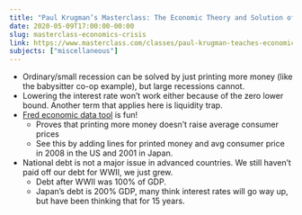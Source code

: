 ```yaml
---
title: "Paul Krugman’s Masterclass: The Economic Theory and Solution of Crises"
date: 2020-05-09T17:00:00-00:00
slug: masterclass-economics-crisis
link: https://www.masterclass.com/classes/paul-krugman-teaches-economics-and-society
subjects: ["miscellaneous"]
---
```


* Ordinary/small recession can be solved by just printing more money (like the babysitter co-op example), but large recessions cannot.
* Lowering the interest rate won’t work either because of the zero lower bound. Another term that applies here is liquidity trap.
* [Fred economic data tool](https://fred.stlouisfed.org) is fun!
    * Proves that printing more money doesn’t raise average consumer prices 
    * See this by adding lines for printed money and avg consumer price in 2008 in the US and 2001 in Japan.
* National debt is not a major issue in advanced countries. We still haven’t paid off our debt for WWII, we just grew.
    * Debt after WWII was 100% of GDP.
    * Japan’s debt is 200% GDP, many think interest rates will go way up, but have been thinking that for 15 years.